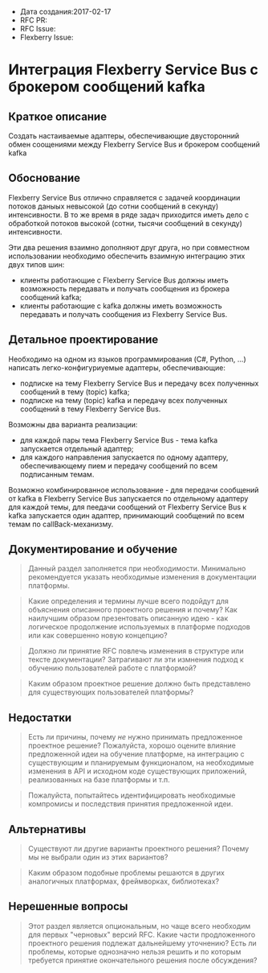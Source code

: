 - Дата создания:2017-02-17
- RFC PR: 
- RFC Issue: 
- Flexberry Issue: 

# Интеграция Flexberry Service Bus с брокером сообщений kafka

## Краткое описание

Создать настаиваемые адаптеры, обеспечивающие двусторонний обмен соощениями между Flexberry Service Bus и брокером сообщений kafka

## Обоснование

Flexberry Service Bus отлично справляется с задачей координации потоков даныых невысокой (до сотни сообщений в секунду) интенсивности.
В то же время в ряде задач приходится иметь дело с обработкой потоков высокой (сотни, тысячи  сообщений в секунду) интенсивности.

Эти два решения взаимно дополняют друг друга, но при совместном использовании необходимо обеспечить взаимную интеграцию этих двух типов шин:
* клиенты работающие с  Flexberry Service Bus должны иметь возможность передавать и получать сообщения из брокера сообщений kafka;
* клиенты работающие с kafka должны иметь возможность передавать и получать сообщения из  Flexberry Service Bus.


## Детальное проектирование


Необходимо на одном из языков программирования (C#, Python, ...) написать легко-конфигуриуемые адаптеры, обеспечивающие:
* подписке на тему  Flexberry Service Bus и передачу всех полученных сообщений в тему (topic) kafka;
* подписке на тему (topic) kafka и передачу всех полученных сообщений в тему Flexberry Service Bus.

Возможны два варианта реализации:
* для каждой пары тема Flexberry Service Bus - тема kafka запускается отдельный адаптер;
* для каждого направления запускается по одному адаптеру, обеспечивающему пием и передачу сообщений по всем подписанным темам.

Возможно комбинированное использование - для передачи сообщений от kafka в Flexberry Service Bus запускается по отдельному адаптеру для каждой темы,
для пеедачи сообщений от Flexberry Service Bus к kafka запускается один адаптер, принимающий сообщений по всем темам по callBack-механизму.


## Документирование и обучение

> Данный раздел заполняется при необходимости. Минимально рекомендуется указать
необходимые изменения в документации платформы.

> Какие определения и термины лучше всего подойдут для объяснения описанного
проектного решения и почему? Как наилучшим образом презентовать описанную
идею - как логическое продолжение используемых в платформе подходов или как
совершенно новую концепцию?

> Должно ли принятие RFC повлечь изменения в структуре или тексте документации?
Затрагивают ли эти измнения подход к обучению пользователей работе с платформой?

> Каким образом проектное решение должно быть представлено для существующих
пользователей платформы?

## Недостатки

> Есть ли причины, почему *не* нужно принимать предложенное проектное решение?
Пожалуйста, хорошо оцените влияние предложенной идеи на обучение платформе, на
интеграцию с существующим и планируемым функционалом, на необходимые изменения
в API и исходном коде существующих приложений, реализованных на базе платформы
и т.п.

> Пожалуйста, попытайтесь идентифицировать необходимые компромисы и последствия 
принятия предложенной идеи.

## Альтернативы

> Существуют ли другие варианты проектного решения? Почему мы не выбрали один из
этих вариантов?

> Каким образом подобные проблемы решаются в других аналогичных платформах,
фреймворках, библиотеках?

## Нерешенные вопросы

> Этот раздел является опциональным, но чаще всего необходим для первых "черновых"
версий RFC. Какие части продложенного проектного решения подлежат дальнейшему
уточнению? Есть ли проблемы, которые однозначно нельзя решить и по которым
требуется принятие окончательного решения после обсуждения?

